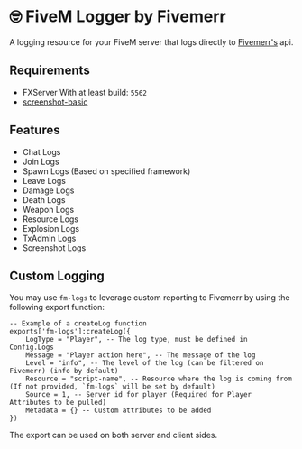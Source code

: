 # 🤓 FiveM Logger by Fivemerr

A logging resource for your FiveM server that logs directly to [Fivemerr's](https://fivemerr.com/) api. 

## Requirements

- FXServer With at least build: `5562`
- [screenshot-basic](https://github.com/citizenfx/screenshot-basic)

## Features

- Chat Logs
- Join Logs
- Spawn Logs (Based on specified framework)
- Leave Logs
- Damage Logs
- Death Logs
- Weapon Logs
- Resource Logs
- Explosion Logs
- TxAdmin Logs
- Screenshot Logs

## Custom Logging

You may use `fm-logs` to leverage custom reporting to Fivemerr by using the following export function:

```
-- Example of a createLog function
exports['fm-logs']:createLog({
    LogType = "Player", -- The log type, must be defined in Config.Logs
    Message = "Player action here", -- The message of the log
    Level = "info", -- The level of the log (can be filtered on Fivemerr) (info by default)
    Resource = "script-name", -- Resource where the log is coming from (If not provided, `fm-logs` will be set by default)
    Source = 1, -- Server id for player (Required for Player Attributes to be pulled)
    Metadata = {} -- Custom attributes to be added
})
```

The export can be used on both server and client sides.